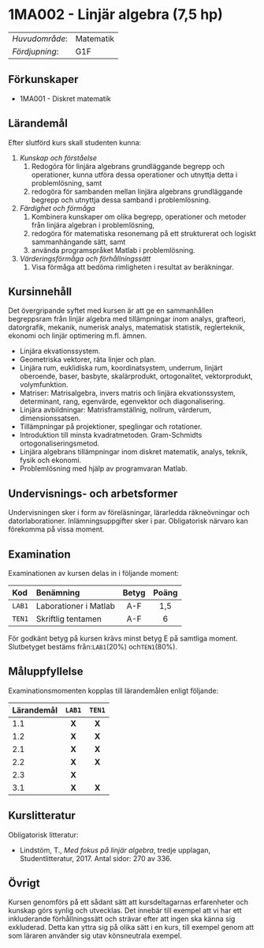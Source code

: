 # 1MA002 - Linjär algebra (7,5 hp)

|     |     |
| --- | --- | 
| *Huvudområde*: | Matematik | 
| *Fördjupning*: | G1F | 

## Förkunskaper

- 1MA001 - Diskret matematik

## Lärandemål

Efter slutförd kurs skall studenten kunna:

1. *Kunskap och förståelse*
    1. Redogöra för linjära algebrans grundläggande begrepp och operationer, kunna utföra dessa operationer och utnyttja detta i problemlösning, samt
    2. redogöra för sambanden mellan linjära algebrans grundläggande begrepp och utnyttja dessa samband i problemlösning.
2. *Färdighet och förmåga*
    1. Kombinera kunskaper om olika begrepp, operationer och metoder från linjära algebran i problemlösning,
    2. redogöra för matematiska resonemang på ett strukturerat och logiskt sammanhängande sätt, samt
    3. använda programspråket Matlab i problemlösning.
3. *Värderingsförmåga och förhållningssätt*
    1. Visa förmåga att bedöma rimligheten i resultat av beräkningar. 

## Kursinnehåll

Det övergripande syftet med kursen är att ge en sammanhållen begreppsram från linjär algebra med tillämpningar inom analys, grafteori, datorgrafik, mekanik, numerisk analys, matematisk statistik, reglerteknik, ekonomi och linjär optimering m.fl. ämnen.

- Linjära ekvationssystem. 
- Geometriska vektorer, räta linjer och plan.  
- Linjära rum, euklidiska rum, koordinatsystem, underrum, linjärt oberoende, baser, basbyte, skalärprodukt, ortogonalitet, vektorprodukt, volymfunktion. 
- Matriser: Matrisalgebra, invers matris och linjära ekvationssystem, determinant, rang, egenvärde, egenvektor och diagonalisering. 
- Linjära avbildningar: Matrisframställnig, nollrum, värderum, dimensionssatsen. 
- Tillämpningar på projektioner, speglingar och rotationer. 
- Introduktion till minsta kvadratmetoden. Gram-Schmidts ortogonaliseringsmetod. 
- Linjära algebrans tillämpningar inom diskret matematik, analys, teknik, fysik och ekonomi. 
- Problemlösning med hjälp av programvaran Matlab.

## Undervisnings- och arbetsformer

Undervisningen sker i form av föreläsningar, lärarledda räkneövningar och datorlaborationer. Inlämningsuppgifter sker i par. Obligatorisk närvaro kan förekomma på vissa moment.

## Examination
 
Examinationen av kursen delas in i följande moment:

| Kod  | Benämning                 | Betyg | Poäng |  
| :--- | :------------------------ | :---: | :---: |  
|`LAB1`| Laborationer i Matlab     | A-F   | 1,5   |  
|`TEN1`| Skriftlig tentamen        | A-F   | 6     |  

För godkänt betyg på kursen krävs minst betyg E på samtliga moment. Slutbetyget bestäms från:`LAB1`(20%) och`TEN1`(80%).

## Måluppfyllelse

Examinationsmomenten kopplas till lärandemålen enligt följande:

| Lärandemål |`LAB1` |`TEN1` |  
| :--------- | :---: | :---: |  
| 1.1        | **X** | **X** |  
| 1.2        | **X** | **X** |  
| 2.1        | **X** | **X** |  
| 2.2        | **X** | **X** |  
| 2.3        | **X** |       |  
| 3.1        | **X** | **X** |  

## Kurslitteratur

Obligatorisk litteratur: 

- Lindstöm, T., *Med fokus på linjär algebra*, tredje upplagan, Studentlitteratur, 2017. Antal sidor: 270 av 336.

## Övrigt

Kursen genomförs på ett sådant sätt att kursdeltagarnas erfarenheter och kunskap görs synlig och utvecklas. Det innebär till exempel att vi har ett inkluderande förhållningssätt och strävar efter att ingen ska känna sig exkluderad. Detta kan yttra sig på olika sätt i en kurs, till exempel genom att som läraren använder sig utav könsneutrala exempel.
